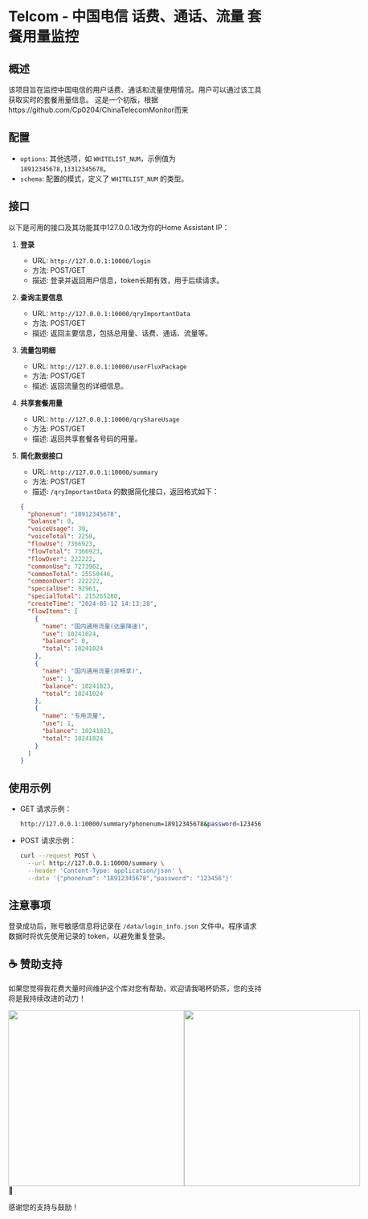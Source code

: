 # Telcom - 中国电信 话费、通话、流量 套餐用量监控

## 概述
该项目旨在监控中国电信的用户话费、通话和流量使用情况。用户可以通过该工具获取实时的套餐用量信息。
这是一个初版，根据https://github.com/Cp0204/ChinaTelecomMonitor而来


## 配置

- `options`: 其他选项，如 `WHITELIST_NUM`，示例值为 `18912345678,13312345678`。
- `schema`: 配置的模式，定义了 `WHITELIST_NUM` 的类型。

## 接口
以下是可用的接口及其功能其中127.0.0.1改为你的Home Assistant IP：

1. **登录**
   - URL: `http://127.0.0.1:10000/login`
   - 方法: POST/GET
   - 描述: 登录并返回用户信息，token长期有效，用于后续请求。

2. **查询主要信息**
   - URL: `http://127.0.0.1:10000/qryImportantData`
   - 方法: POST/GET
   - 描述: 返回主要信息，包括总用量、话费、通话、流量等。

3. **流量包明细**
   - URL: `http://127.0.0.1:10000/userFluxPackage`
   - 方法: POST/GET
   - 描述: 返回流量包的详细信息。

4. **共享套餐用量**
   - URL: `http://127.0.0.1:10000/qryShareUsage`
   - 方法: POST/GET
   - 描述: 返回共享套餐各号码的用量。

5. **简化数据接口**
   - URL: `http://127.0.0.1:10000/summary`
   - 方法: POST/GET
   - 描述: `/qryImportantData` 的数据简化接口，返回格式如下：
   ```json
   {
     "phonenum": "18912345678",
     "balance": 0,
     "voiceUsage": 39,
     "voiceTotal": 2250,
     "flowUse": 7366923,
     "flowTotal": 7366923,
     "flowOver": 222222,
     "commonUse": 7273962,
     "commonTotal": 25550446,
     "commonOver": 222222,
     "specialUse": 92961,
     "specialTotal": 215265280,
     "createTime": "2024-05-12 14:13:28",
     "flowItems": [
       {
         "name": "国内通用流量(达量降速)",
         "use": 10241024,
         "balance": 0,
         "total": 10241024
       },
       {
         "name": "国内通用流量(非畅享)",
         "use": 1,
         "balance": 10241023,
         "total": 10241024
       },
       {
         "name": "专用流量",
         "use": 1,
         "balance": 10241023,
         "total": 10241024
       }
     ]
   }
   ```

## 使用示例
- GET 请求示例：
   ```bash
   http://127.0.0.1:10000/summary?phonenum=18912345678&password=123456
   ```

- POST 请求示例：
   ```bash
   curl --request POST \
     --url http://127.0.0.1:10000/summary \
     --header 'Content-Type: application/json' \
     --data '{"phonenum": "18912345678","password": "123456"}'
   ```

## 注意事项
登录成功后，账号敏感信息将记录在 `/data/login_info.json` 文件中。程序请求数据时将优先使用记录的 token，以避免重复登录。

## ☕ 赞助支持

如果您觉得我花费大量时间维护这个库对您有帮助，欢迎请我喝杯奶茶，您的支持将是我持续改进的动力！

<div style="display: flex; justify-content: space-between;">
  <img src="https://gitee.com/desmond_GT/hassio-addons/raw/main/1_readme/Ali_Pay.jpg" height="350px" />
  <img src="https://gitee.com/desmond_GT/hassio-addons/raw/main/1_readme/WeChat_Pay.jpg" height="350px" />
</div> 💖

感谢您的支持与鼓励！


